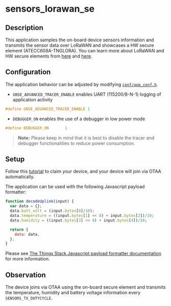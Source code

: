 # sensors_lorawan_se

## Description

This application samples the on-board device sensors information and transmits the sensor data over LoRaWAN and showcases a HW secure element (ATECC608A-TNGLORA).
You can learn more about LoRaWAN and HW secure elements from [here](https://www.thethingsindustries.com/secure-elements/) and [here](https://www.thethingsindustries.com/docs/devices/atecc608a/).

## Configuration

The application behavior can be adjusted by modifying [`conf/app_conf.h`](./conf/app_conf.h).

- `GNSE_ADVANCED_TRACER_ENABLE` enables UART (115200/8-N-1) logging of application activity

```c
#define GNSE_ADVANCED_TRACER_ENABLE 1
```

- `DEBUGGER_ON` enables the use of a debugger in low power mode

```c
#define DEBUGGER_ON       1
```

> **Note:** Please keep in mind that it is best to disable the tracer and debugger functionalities to reduce power consumption.

## Setup

Follow this [tutorial](https://www.thethingsindustries.com/docs/devices/claim-atecc608a/) to claim your device, and your device will join via OTAA automatically.

The application can be used with the following Javascript payload formatter:

```javascript
function decodeUplink(input) {
  var data = {};
  data.batt_volt = (input.bytes[0]/10);
  data.temperature = ((input.bytes[1] << 8) + input.bytes[2])/10;
  data.humidity = ((input.bytes[3] << 8) + input.bytes[4])/10;

  return {
    data: data,
  };
}
```
Please see [The Things Stack Javascript payload formatter documentation](https://www.thethingsindustries.com/docs/integrations/payload-formatters/javascript/) for more information.

## Observation

The device joins via OTAA using the on-board secure element and transmits the temperature, humidity and battery voltage information every `SENSORS_TX_DUTYCYCLE`.

